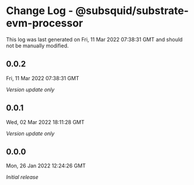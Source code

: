 # Change Log - @subsquid/substrate-evm-processor

This log was last generated on Fri, 11 Mar 2022 07:38:31 GMT and should not be manually modified.

## 0.0.2
Fri, 11 Mar 2022 07:38:31 GMT

_Version update only_

## 0.0.1
Wed, 02 Mar 2022 18:11:28 GMT

_Version update only_

## 0.0.0
Mon, 26 Jan 2022 12:24:26 GMT

_Initial release_

